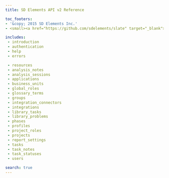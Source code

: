 ```yaml
---
title: SD Elements API v2 Reference

toc_footers:
- '&copy; 2015 SD Elements Inc.'
- <small><a href="https://github.com/sdelements/slate" target="_blank">&lt;/&gt; View the source for these docs on Github</a></small>

includes:
 - introduction
 - authentication
 - help
 - errors

 - resources
 - analysis_notes
 - analysis_sessions
 - applications
 - business_units
 - global_roles
 - glossary_terms
 - groups
 - integration_connectors
 - integrations
 - library_tasks
 - library_problems
 - phases
 - profiles
 - project_roles
 - projects
 - report_settings
 - tasks
 - task_notes
 - task_statuses
 - users

search: true
---
```


